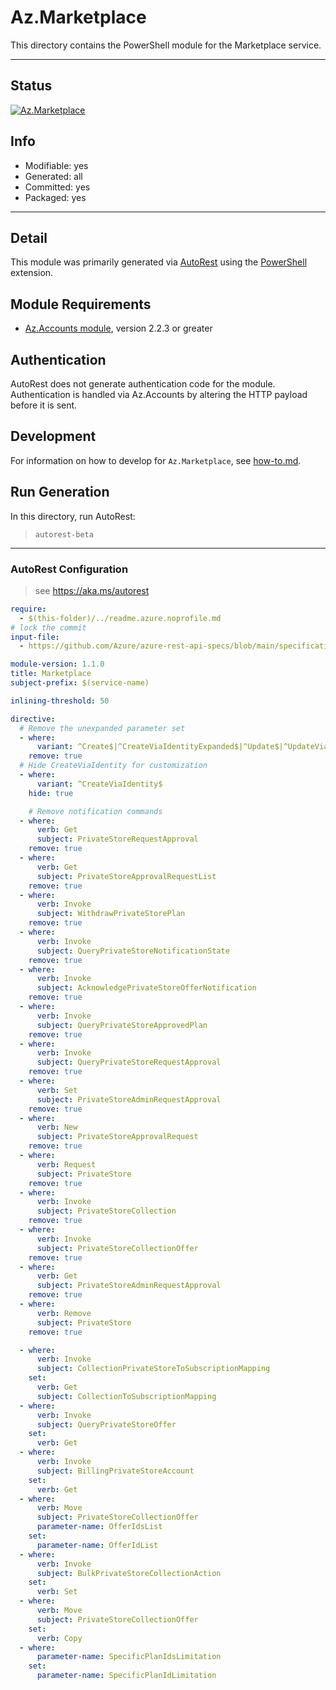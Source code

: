 <!-- region Generated -->
# Az.Marketplace
This directory contains the PowerShell module for the Marketplace service.

---
## Status
[![Az.Marketplace](https://img.shields.io/powershellgallery/v/Az.Marketplace.svg?style=flat-square&label=Az.Marketplace "Az.Marketplace")](https://www.powershellgallery.com/packages/Az.Marketplace/)

## Info
- Modifiable: yes
- Generated: all
- Committed: yes
- Packaged: yes

---
## Detail
This module was primarily generated via [AutoRest](https://github.com/Azure/autorest) using the [PowerShell](https://github.com/Azure/autorest.powershell) extension.

## Module Requirements
- [Az.Accounts module](https://www.powershellgallery.com/packages/Az.Accounts/), version 2.2.3 or greater

## Authentication
AutoRest does not generate authentication code for the module. Authentication is handled via Az.Accounts by altering the HTTP payload before it is sent.

## Development
For information on how to develop for `Az.Marketplace`, see [how-to.md](how-to.md).
<!-- endregion -->

## Run Generation
In this directory, run AutoRest:
> `autorest-beta`

---
### AutoRest Configuration
> see https://aka.ms/autorest

``` yaml
require:
  - $(this-folder)/../readme.azure.noprofile.md
# lock the commit
input-file:
  - https://github.com/Azure/azure-rest-api-specs/blob/main/specification/marketplace/resource-manager/Microsoft.Marketplace/stable/2021-06-01/Marketplace.json

module-version: 1.1.0
title: Marketplace
subject-prefix: $(service-name)

inlining-threshold: 50

directive:
  # Remove the unexpanded parameter set
  - where:
      variant: ^Create$|^CreateViaIdentityExpanded$|^Update$|^UpdateViaIdentity$
    remove: true
  # Hide CreateViaIdentity for customization
  - where:
      variant: ^CreateViaIdentity$
    hide: true

    # Remove notification commands
  - where:
      verb: Get
      subject: PrivateStoreRequestApproval
    remove: true
  - where:
      verb: Get
      subject: PrivateStoreApprovalRequestList
    remove: true
  - where:
      verb: Invoke
      subject: WithdrawPrivateStorePlan
    remove: true	
  - where:
      verb: Invoke
      subject: QueryPrivateStoreNotificationState
    remove: true	
  - where:
      verb: Invoke
      subject: AcknowledgePrivateStoreOfferNotification
    remove: true		
  - where:
      verb: Invoke
      subject: QueryPrivateStoreApprovedPlan
    remove: true
  - where:
      verb: Invoke
      subject: QueryPrivateStoreRequestApproval
    remove: true
  - where:
      verb: Set
      subject: PrivateStoreAdminRequestApproval
    remove: true
  - where:
      verb: New
      subject: PrivateStoreApprovalRequest
    remove: true
  - where:
      verb: Request
      subject: PrivateStore
    remove: true
  - where:
      verb: Invoke
      subject: PrivateStoreCollection
    remove: true
  - where:
      verb: Invoke
      subject: PrivateStoreCollectionOffer
    remove: true
  - where:
      verb: Get
      subject: PrivateStoreAdminRequestApproval
    remove: true
  - where:
      verb: Remove
      subject: PrivateStore
    remove: true

  - where:
      verb: Invoke
      subject: CollectionPrivateStoreToSubscriptionMapping
    set:
      verb: Get
      subject: CollectionToSubscriptionMapping
  - where:
      verb: Invoke
      subject: QueryPrivateStoreOffer
    set:
      verb: Get
  - where:
      verb: Invoke
      subject: BillingPrivateStoreAccount
    set:
      verb: Get
  - where:
      verb: Move
      subject: PrivateStoreCollectionOffer
      parameter-name: OfferIdsList 
    set:
      parameter-name: OfferIdList 
  - where:
      verb: Invoke
      subject: BulkPrivateStoreCollectionAction
    set:
      verb: Set
  - where:
      verb: Move
      subject: PrivateStoreCollectionOffer
    set:
      verb: Copy
  - where:
      parameter-name: SpecificPlanIdsLimitation 
    set:
      parameter-name: SpecificPlanIdLimitation 

```
